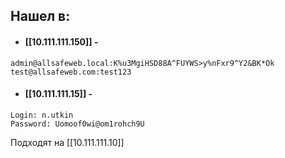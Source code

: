 ## Нашел в:

- #### [[10.111.111.150]] - 
```
admin@allsafeweb.local:K%u3MgiHSD88A^FUYWS>y%nFxr9^Y2&BK*Ok
test@allsafeweb.com:test123
```

- #### [[10.111.111.15]] - 
```
Login: n.utkin
Password: Uomoof0wi@om1rohch9U
```
Подходят на [[10.111.111.10]]
